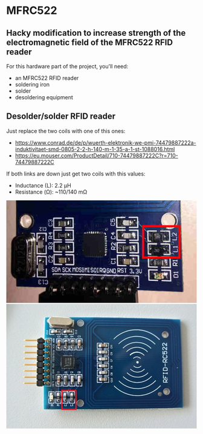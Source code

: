 MFRC522 
===

Hacky modification to increase strength of the electromagnetic field of the MFRC522 RFID reader
---

For this hardware part of the project, you'll need:
- an MFRC522 RFID reader
- soldering iron
- solder
- desoldering equipment

Desolder/solder RFID reader
---
Just replace the two coils with one of this ones:
- https://www.conrad.de/de/p/wuerth-elektronik-we-pmi-74479887222a-induktivitaet-smd-0805-2-2-h-140-m-1-35-a-1-st-1088016.html
- https://eu.mouser.com/ProductDetail/710-74479887222C?r=710-74479887222C

If both links are down just get two coils with this values:
- Inductance (L): 2.2 µH
- Resistance (Ω): ~110/140 mΩ

![coils](./files/coils.png)
![coils](./files/coils2.png)

